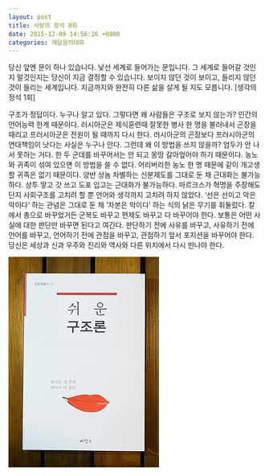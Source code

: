 ```yaml
---
layout: post
title: 사랑의 정석 8회
date: 2015-12-09 14:56:16 +0900
categories: 깨달음의대화
---
```

당신 앞엔 문이 하나 있습니다. 낯선 세계로 들어가는 문입니다. 그 세계로 들어갈 것인지 말것인지는 당신이 지금 결정할 수 있습니다. 보이지 않던 것이 보이고, 들리지 않던 것이 들리는 세계입니다. 지금까지와 완전히 다른 삶을 살게 될 지도 모릅니다. [생각의 정석 1회]

  


구조가 정답이다. 누구나 알고 있다. 그렇다면 왜 사람들은 구조로 보지 않는가? 인간의 언어능력 한계 때문이다. 러시아군은 제식훈련때 잘못한 병사 한 명을 불러내서 곤장을 때리고 프러시아군은 전원이 될 때까지 다시 한다. 러시아군의 곤장보다 프러시아군의 연대책임이 낫다는 사실은 누구나 안다. 그런데 왜 이 방법을 쓰지 않을까? 엄두가 안 나서 못하는 거다. 한 두 군데를 바꾸어서는 안 되고 몽땅 갈아엎어야 하기 때문이다. 농노와 귀족이 섞여 있으면 이 방법을 쓸 수 없다. 어리버리한 농노 한 명 때문에 같이 개고생할 귀족은 없기 때문이다. 양반 상놈 차별하는 신분제도를 그대로 둔 채 근대화는 불가능하다. 상투 땋고 갓 쓰고 도포 입고는 근대화가 불가능하다. 마르크스가 혁명을 주장해도 단지 사회구조를 고치려 할 뿐 언어와 생각까지 고치려 하지 않았다. ‘선은 선이고 악은 악이다’ 하는 관념은 그대로 둔 채 ‘자본은 악이다’ 하는 식의 낡은 무기를 휘둘렀다. 칼에서 총으로 바꾸었거든 군복도 바꾸고 편제도 바꾸고 다 바꾸어야 한다. 보통은 어떤 사실에 대한 판단만 바꾸면 된다고 여긴다. 판단하기 전에 사유를 바꾸고, 사유하기 전에 언어를 바꾸고, 언어하기 전에 관점을 바꾸고, 관점하기 앞서 포지션을 바꾸어야 한다. 당신은 세상과 신과 우주와 진리와 역사와 다른 위치에서 다시 만나야 한다. 

  



<img src="files/attach/images/198/286/646/DSC01488.JPG" alt="DSC01488.JPG" width="300" height="419" />